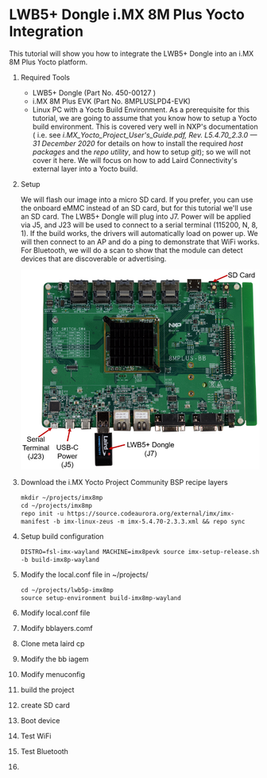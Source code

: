 # LWB5+ Dongle i.MX 8M Plus Yocto Integration



 This tutorial will show you how to integrate the LWB5+ Dongle into an i.MX 8M Plus Yocto platform.

1. Required Tools

   - LWB5+ Dongle (Part No. 450-00127 )
   - i.MX 8M Plus EVK (Part No. 8MPLUSLPD4-EVK)
   - Linux PC with a Yocto Build Environment. As a prerequisite for this tutorial, we are going to assume that you know how to setup a Yocto build environment. This is covered very well in NXP's documentation ( i.e. see *i.MX_Yocto_Project_User's_Guide.pdf, Rev. L5.4.70_2.3.0 — 31 December 2020* for details on how to install the required *host packages* and the *repo utility*, and how to setup *git*); so we will not cover it here. We will focus on how to add Laird Connectivity's external layer into a Yocto build. 

2. Setup

   We will flash our image into a micro SD card. If you prefer, you can use the onboard eMMC instead of an SD card, but for this tutorial we'll use an SD card. The LWB5+ Dongle will plug into J7. Power will be applied via J5, and J23 will be used to connect to a serial terminal (115200, N, 8, 1). If the build works, the drivers will automatically load on power up. We will then connect to an AP and do a ping to demonstrate that WiFi works. For Bluetooth, we will do a scan to show that the module can detect devices that are discoverable or advertising.

   ![](../images/dongle/Setup.PNG)

   

3. Download the i.MX Yocto Project Community BSP recipe layers

   ```
   mkdir ~/projects/imx8mp
   cd ~/projects/imx8mp
   repo init -u https://source.codeaurora.org/external/imx/imx-manifest -b imx-linux-zeus -m imx-5.4.70-2.3.3.xml && repo sync 
   ```

   

4. Setup build configuration

   ```
   DISTRO=fsl-imx-wayland MACHINE=imx8pevk source imx-setup-release.sh -b build-imx8p-wayland 
   ```

   

5. Modify the local.conf file in ~/projects/

   ```
   cd ~/projects/lwb5p-imx8mp
   source setup-environment build-imx8mp-wayland 
   ```

   

6. Modify local.conf file

7. Modify bblayers.comf 

8. Clone meta laird cp

9. Modify the bb iagem

10. Modify menuconfig

11. build the project

12. create SD card

13. Boot device

14. Test WiFi

15. Test Bluetooth

16. 